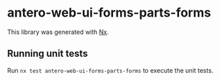 # antero-web-ui-forms-parts-forms

This library was generated with [Nx](https://nx.dev).

## Running unit tests

Run `nx test antero-web-ui-forms-parts-forms` to execute the unit tests.
